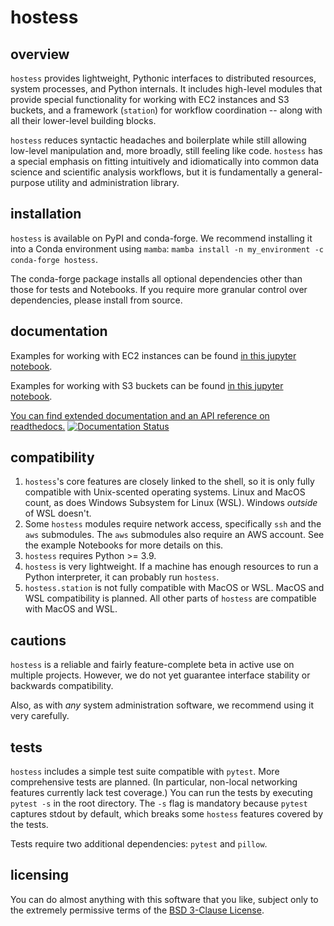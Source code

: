 # hostess

## overview

`hostess` provides lightweight, Pythonic interfaces to distributed resources, 
system processes, and Python internals. It includes high-level modules that 
provide special functionality for working with EC2 instances and S3 buckets,
and a framework (`station`) for workflow coordination -- along with all their 
lower-level building blocks.

`hostess` reduces syntactic headaches and boilerplate while still 
allowing low-level manipulation and, more broadly, still feeling like code. 
`hostess` has a special emphasis on fitting intuitively and idiomatically into 
common data science and scientific analysis workflows, but it is fundamentally 
a general-purpose utility and administration library.

## installation

`hostess` is available on PyPI and conda-forge. We recommend installing it
into a Conda environment using `mamba`:
`mamba install -n my_environment -c conda-forge hostess`. 

The conda-forge package installs all optional dependencies other than those
for tests and Notebooks. If you require more granular control over 
dependencies, please install from source.

## documentation

Examples for working with EC2 instances can be found [in this jupyter notebook](https://github.com/MillionConcepts/hostess/blob/main/examples/ec2.ipynb).

Examples for working with S3 buckets can be found [in this jupyter notebook](https://github.com/MillionConcepts/hostess/blob/main/examples/s3.ipynb).

[You can find extended documentation and an API reference on readthedocs.](https://hostess.readthedocs.io)
[![Documentation Status](https://readthedocs.org/projects/hostess/badge/?version=latest)](https://hostess.readthedocs.io/en/latest/?badge=latest)

## compatibility

1. `hostess`'s core features are closely linked to the shell, so it is 
only fully compatible with Unix-scented operating systems. Linux and MacOS 
count, as does Windows Subsystem for Linux (WSL). Windows *outside* of WSL 
doesn't.
2. Some `hostess` modules require network access, specifically `ssh` and the
`aws` submodules. The `aws` submodules also require an AWS account. See the 
example Notebooks for more details on this.
3. `hostess` requires Python >= 3.9.
4. `hostess` is very lightweight. If a machine has enough resources to run 
a Python interpreter, it can probably run `hostess`.
5. `hostess.station` is not fully compatible with MacOS or WSL. MacOS and WSL compatibility
is planned. All other parts of `hostess` are compatible with MacOS and WSL.

## cautions

`hostess` is a reliable and fairly feature-complete beta in active use on
multiple projects. However, we do not yet guarantee interface stability or
backwards compatibility. 

Also, as with _any_ system administration software, we recommend using it very 
carefully.

## tests

`hostess` includes a simple test suite compatible with `pytest`. More 
comprehensive tests are planned. (In particular, non-local networking features 
currently lack test coverage.) You can run the tests by executing `pytest -s` 
in the root directory. The `-s` flag is mandatory because `pytest` captures
stdout by default, which breaks some `hostess` features covered by the tests.

Tests require two additional dependencies: `pytest` and `pillow`.

## licensing

You can do almost anything with this software that you like, subject only to 
the extremely permissive terms of the [BSD 3-Clause License](LICENSE).
